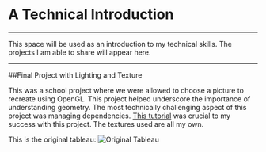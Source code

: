 # A Technical Introduction
<hr></hr>
This space will be used as an introduction to my technical skills. The projects I am able to share will appear here.
<hr></hr>
##Final Project with Lighting and Texture
<p>This was a school project where we were allowed to choose a picture to recreate using OpenGL.  This project helped underscore the importance of understanding geometry.
The most technically challenging aspect of this project was managing dependencies.  <a href="https://learnopengl.com/Getting-started/OpenGL">This tutorial</a> was crucial
to my success with this project.  The textures used are all my own.</p>

This is the original tableau: 
![Original Tableau](https://github.com/droppingbamboo/Public_Portfolio/assets/63943029/4b8706c4-8407-4ca2-aefe-5132cfb9359f)
